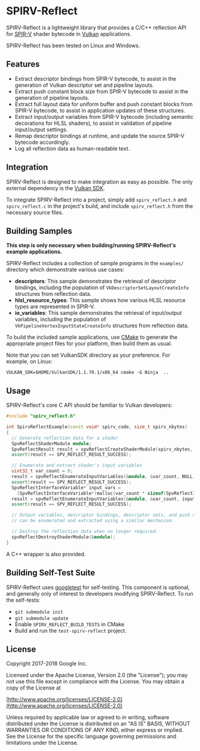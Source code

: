 # SPIRV-Reflect

SPIRV-Reflect is a lightweight library that provides a C/C++ reflection API for
[SPIR-V](https://www.khronos.org/spir/) shader bytecode in
[Vulkan](https://www.khronos.org/vulkan/) applications.

SPIRV-Reflect has been tested on Linux and Windows.

## Features

- Extract descriptor bindings from SPIR-V bytecode, to assist in the generation of
  Vulkan descriptor set and pipeline layouts.
- Extract push constant block size from SPIR-V bytecode to assist in the generation
  of pipeline layouts.
- Extract full layout data for uniform buffer and push constant blocks from SPIR-V
  bytecode, to assist in application updates of these structures.
- Extract input/output variables from SPIR-V bytecode (including semantic decorations
  for HLSL shaders), to assist in validation of pipeline input/output settings.
- Remap descriptor bindings at runtime, and update the source SPIR-V bytecode
  accordingly.
- Log all reflection data as human-readable text.

## Integration

SPIRV-Reflect is designed to make integration as easy as possible. The only
external dependency is the [Vulkan SDK](https://vulkan.lunarg.com/sdk/home).

To integrate SPIRV-Reflect into a project, simply add `spirv_reflect.h` and
`spirv_reflect.c` in the project's build, and include `spirv_reflect.h` from
the necessary source files.

## Building Samples

**This step is only necessary when building/running SPIRV-Reflect's example applications.**

SPIRV-Reflect includes a collection of sample programs in the `examples/` directory which
demonstrate various use cases:

- **descriptors**: This sample demonstrates the retrieval of descriptor bindings, including
  the population of `VkDescriptorSetLayoutCreateInfo` structures from reflection data.
- **hlsl_resource_types**: This sample shows how various HLSL resource types are represented
  in SPIR-V.
- **io_variables**: This sample demonstrates the retrieval of input/output variables, including
  the population of `VkPipelineVertexInputStateCreateInfo` structures from reflection data.

To build the included sample applications, use [CMake](https://cmake.org/) to generate the
appropriate project files for your platform, then build them as usual.

Note that you can set VulkanSDK directory as your preference. For example, on Linux:
```
VULKAN_SDK=$HOME/VulkanSDK/1.1.70.1/x86_64 cmake -G Ninja  ..
```


## Usage

SPIRV-Reflect's core C API should be familiar to Vulkan developers:

```c++
#include "spirv_reflect.h"

int SpirvReflectExample(const void* spirv_code, size_t spirv_nbytes)
{
  // Generate reflection data for a shader
  SpvReflectShaderModule module;
  SpvReflectResult result = spvReflectCreateShaderModule(spirv_nbytes, spirv_code, &module);
  assert(result == SPV_REFLECT_RESULT_SUCCESS);

  // Enumerate and extract shader's input variables
  uint32_t var_count = 0;
  result = spvReflectEnumerateInputVariables(&module, &var_count, NULL);
  assert(result == SPV_REFLECT_RESULT_SUCCESS);
  SpvReflectInterfaceVariable* input_vars =
    (SpvReflectInterfaceVariable*)malloc(var_count * sizeof(SpvReflectInterfaceVariable));
  result = spvReflectEnumerateInputVariables(&module, &var_count, input_vars);
  assert(result == SPV_REFLECT_RESULT_SUCCESS);

  // Output variables, descriptor bindings, descriptor sets, and push constants
  // can be enumerated and extracted using a similar mechanism.

  // Destroy the reflection data when no longer required.
  spvReflectDestroyShaderModule(&module);
}
```

A C++ wrapper is also provided.

## Building Self-Test Suite

SPIRV-Reflect uses [googletest](https://github.com/google/googletest) for self-testing.
This component is optional, and generally only of interest to developers modifying SPIRV-Reflect.
To run the self-tests:

- `git submodule init`
- `git submodule update`
- Enable `SPIRV_REFLECT_BUILD_TESTS` in CMake
- Build and run the `test-spirv-reflect` project.

## License

Copyright 2017-2018 Google Inc.

Licensed under the Apache License, Version 2.0 (the "License");
you may not use this file except in compliance with the License.
You may obtain a copy of the License at

[http://www.apache.org/licenses/LICENSE-2.0](http://www.apache.org/licenses/LICENSE-2.0)

Unless required by applicable law or agreed to in writing, software
distributed under the License is distributed on an "AS IS" BASIS,
WITHOUT WARRANTIES OR CONDITIONS OF ANY KIND, either express or implied.
See the License for the specific language governing permissions and
limitations under the License.
